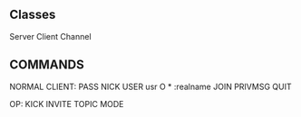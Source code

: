 ## Classes
Server
Client
Channel


## COMMANDS

NORMAL CLIENT:
PASS
NICK
USER usr O * :realname
JOIN
PRIVMSG
QUIT

OP:
KICK
INVITE
TOPIC
MODE

